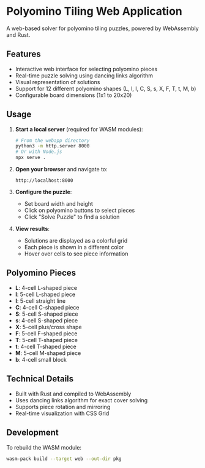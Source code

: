 # Polyomino Tiling Web Application

A web-based solver for polyomino tiling puzzles, powered by WebAssembly and Rust.

## Features

- Interactive web interface for selecting polyomino pieces
- Real-time puzzle solving using dancing links algorithm
- Visual representation of solutions
- Support for 12 different polyomino shapes (L, l, I, C, S, s, X, F, T, t, M, b)
- Configurable board dimensions (1x1 to 20x20)

## Usage

1. **Start a local server** (required for WASM modules):
   ```bash
   # From the webapp directory
   python3 -m http.server 8000
   # Or with Node.js
   npx serve .
   ```

2. **Open your browser** and navigate to:
   ```
   http://localhost:8000
   ```

3. **Configure the puzzle**:
   - Set board width and height
   - Click on polyomino buttons to select pieces
   - Click "Solve Puzzle" to find a solution

4. **View results**:
   - Solutions are displayed as a colorful grid
   - Each piece is shown in a different color
   - Hover over cells to see piece information

## Polyomino Pieces

- **L**: 4-cell L-shaped piece
- **l**: 5-cell L-shaped piece  
- **I**: 5-cell straight line
- **C**: 4-cell C-shaped piece
- **S**: 5-cell S-shaped piece
- **s**: 4-cell S-shaped piece
- **X**: 5-cell plus/cross shape
- **F**: 5-cell F-shaped piece
- **T**: 5-cell T-shaped piece
- **t**: 4-cell T-shaped piece
- **M**: 5-cell M-shaped piece
- **b**: 4-cell small block

## Technical Details

- Built with Rust and compiled to WebAssembly
- Uses dancing links algorithm for exact cover solving
- Supports piece rotation and mirroring
- Real-time visualization with CSS Grid

## Development

To rebuild the WASM module:
```bash
wasm-pack build --target web --out-dir pkg
```